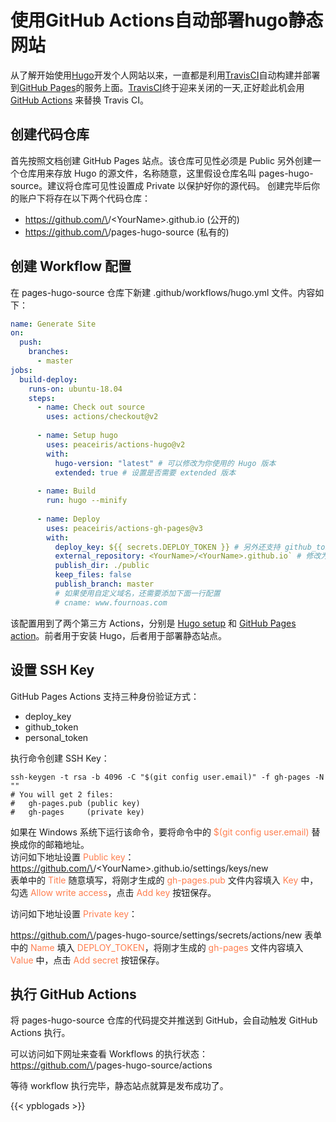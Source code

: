 # 使用GitHub Actions自动部署hugo静态网站

从了解开始使用[Hugo](https://gohugo.io/)开发个人网站以来，一直都是利用[TravisCI](https://travis-ci.org/)自动构建并部署到[GitHub Pages](https://docs.github.com/cn/pages)的服务上面。[TravisCI](https://travis-ci.org/)终于迎来关闭的一天,正好趁此机会用 [GitHub Actions](https://docs.github.com/cn/actions) 来替换 Travis CI。
## 创建代码仓库
首先按照文档创建 GitHub Pages 站点。该仓库可见性必须是 Public 
另外创建一个仓库用来存放 Hugo 的源文件，名称随意，这里假设仓库名叫 pages-hugo-source。建议将仓库可见性设置成 Private 以保护好你的源代码。
创建完毕后你的账户下将存在以下两个代码仓库：  
* https://github.com/\<YourName>/\<YourName>.github.io (公开的)  
* https://github.com/\<YourName>/pages-hugo-source (私有的)
## 创建 Workflow 配置
在 pages-hugo-source 仓库下新建 .github/workflows/hugo.yml 文件。内容如下：
```YAML
name: Generate Site
on:
  push:
    branches:
      - master
jobs:
  build-deploy:
    runs-on: ubuntu-18.04
    steps:
      - name: Check out source
        uses: actions/checkout@v2
        
      - name: Setup hugo
        uses: peaceiris/actions-hugo@v2
        with:
          hugo-version: "latest" # 可以修改为你使用的 Hugo 版本
          extended: true # 设置是否需要 extended 版本
          
      - name: Build
        run: hugo --minify
        
      - name: Deploy
        uses: peaceiris/actions-gh-pages@v3
        with:
          deploy_key: ${{ secrets.DEPLOY_TOKEN }} # 另外还支持 github_token 和 personal_token
          external_repository: <YourName>/<YourName>.github.io` # 修改为你的 GitHub Pages 仓库
          publish_dir: ./public
          keep_files: false
          publish_branch: master
          # 如果使用自定义域名，还需要添加下面一行配置
          # cname: www.fournoas.com
```
该配置用到了两个第三方 Actions，分别是 [Hugo setup](https://github.com/marketplace/actions/hugo-setup) 和 [GitHub Pages action](https://github.com/marketplace/actions/github-pages-action)。前者用于安装 Hugo，后者用于部署静态站点。
## 设置 SSH Key
GitHub Pages Actions 支持三种身份验证方式：
* deploy_key
* github_token
* personal_token  

执行命令创建 SSH Key：
```Shell
ssh-keygen -t rsa -b 4096 -C "$(git config user.email)" -f gh-pages -N ""
# You will get 2 files:
#   gh-pages.pub (public key)
#   gh-pages     (private key)
```
如果在 Windows 系统下运行该命令，要将命令中的 <font color='Coral'>$(git config user.email)</font> 替换成你的邮箱地址。  
访问如下地址设置 <font color='Coral'>Public key</font>：  
https://github.com/\<YourName>/\<YourName>.github.io/settings/keys/new  
表单中的 <font color='Coral'>Title</font> 随意填写，将刚才生成的 <font color='Coral'>gh-pages.pub</font> 文件内容填入 <font color='Coral'>Key</font> 中，勾选 <font color='Coral'>Allow write access</font>，点击 <font color='Coral'>Add key</font> 按钮保存。

访问如下地址设置 <font color='Coral'>Private key</font>：  

https://github.com/\<YourName>/pages-hugo-source/settings/secrets/actions/new
表单中的 <font color='Coral'>Name</font> 填入 <font color='Coral'>DEPLOY_TOKEN</font>，将刚才生成的 <font color='Coral'>gh-pages</font> 文件内容填入 <font color='Coral'>Value</font> 中，点击 <font color='Coral'>Add secret</font> 按钮保存。
## 执行 GitHub Actions
将 pages-hugo-source 仓库的代码提交并推送到 GitHub，会自动触发 GitHub Actions 执行。  

可以访问如下网址来查看 Workflows  的执行状态：  
https://github.com/\<YourName>/pages-hugo-source/actions  

等待 workflow 执行完毕，静态站点就算是发布成功了。

{{< ypblogads >}}
